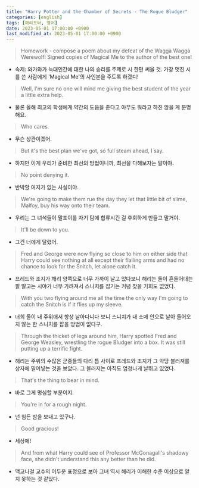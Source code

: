 ```yaml
---
title: "Harry Potter and the Chamber of Secrets - The Rogue Bludger"
categories: [english]
tags: [해리포터, 영어]
date: 2023-05-01 17:00:00 +0900
last_modified_at: 2023-05-01 17:00:00 +0900
---
```

> Homework - compose a poem about my defeat of the Wagga Wagga Werewolf! Signed copies of Magical Me to the author of the best one!
- 숙제: 와가와가 늑대인간에 대한 나의 승리를 주제로 시 한편 써올 것. 가장 멋진 시를 쓴 사람에게 'Magical Me'의 사인본을 주도록 하겠디!

> Well, I'm sure no one will mind me giving the best student of the year a little extra help.
- 물론 올해 최고의 학생에게 약간의 도움을 준다고 아무도 뭐라고 하진 않을 게 분명해요.

> Who cares.
- 무슨 상관이겠어.

> But it's the best plan we've got, so full steam ahead, I say.
- 하지만 이게 우리가 준비한 최선의 방법이니까, 최선을 다해보자는 말이야.

> No point denying it.
- 반박할 여지가 없는 사실이야.

> We're going to make them rue the day they let that little bit of slime, Malfoy, buy his way onto their team.
- 우리는 그 녀석들이 말포이를 자기 탐에 합류시킨 걸 후회하게 만들고 말거야.

> It'll be down to you.
- 그건 너에게 달렸어.

> Fred and George were now flying so close to him on either side that Harry could see nothing at all except their flailing arms and had no chance to look for the Snitch, let alone catch it.
- 프레드와 조지가 해리 양쪽으로 너무 가까이 날고 있다보니 해리는 둘이 흔들어대는 팔 말고는 시야가 너무 가려져서 스니치를 잡기는 커녕 찾을 기회도 없었다.

> With you two flying around me all the time the only way I'm going to catch the Snitch is if it flies up my sleeve.
- 너희 둘이 내 주위애서 항상 날아다니다 보니 스니치가 내 소매 안으로 날아 들어오지 않는 한 스니치를 잡을 방법이 없다구. 

> Through the thicket of legs around him, Harry spotted Fred and George Weasley, wrestling the rogue Bludger into a box. It was still putting up a terrific fight.
- 해리는 주위의 수많은 군중들의 다리 틈 사이로 프레드와 조지가 그 악당 블러져를 상자에 밀어넣는 것을 보았다. 그 블러저는 아직도 엄청나게 날뛰고 있었다.

> That's the thing to bear in mind.
- 바로 그게 명심할 부분이지.

> You're in for a rough night.
- 넌 힘든 밤을 보내고 있구나.

> Good gracious!
- 세상에!

> And from what Harry could see of Professor McGonagall's shadowy face, she didn't understand this any better than he did.
- 맥고나걸 교수의 어두운 표정으로 보아 그녀 역시 해리가 이해한 수준 이상으로 알지 못하는 것 같았다.